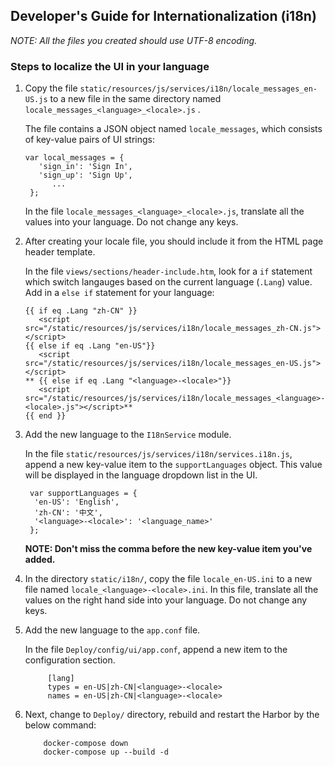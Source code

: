 ## Developer's Guide for Internationalization (i18n)

*NOTE: All the files you created should use UTF-8 encoding.*

### Steps to localize the UI in your language

1. Copy the file `static/resources/js/services/i18n/locale_messages_en-US.js` to a new file in the same directory named `locale_messages_<language>_<locale>.js` .

    The file contains a JSON object named `locale_messages`, which consists of key-value pairs of UI strings:
    ```
    var local_messages = {
       'sign_in': 'Sign In',
       'sign_up': 'Sign Up',
          ...
     };
    ```  
    In the file `locale_messages_<language>_<locale>.js`, translate all the values into your language. Do not change any keys.

2. After creating your locale file, you should include it from the HTML page header template.

    In the file `views/sections/header-include.htm`, look for a `if` statement which switch langauges based on the current language (`.Lang`) value. Add in a `else if` statement for your language:
    ```
    {{ if eq .Lang "zh-CN" }}
	   <script src="/static/resources/js/services/i18n/locale_messages_zh-CN.js"></script>
	{{ else if eq .Lang "en-US"}}
	   <script src="/static/resources/js/services/i18n/locale_messages_en-US.js"></script>
   ** {{ else if eq .Lang "<language>-<locale>"}}
       <script src="/static/resources/js/services/i18n/locale_messages_<language>-<locale>.js"></script>**
	{{ end }}
    ```
3. Add the new language to the `I18nService` module.

    In the file `static/resources/js/services/i18n/services.i18n.js`, append a new key-value item to the `supportLanguages` object. This value will be displayed in the language dropdown list in the UI.
    ```
     var supportLanguages = {
      'en-US': 'English',
      'zh-CN': '中文',
      '<language>-<locale>': '<language_name>'
     };
    ```
    **NOTE: Don't miss the comma before the new key-value item you've added.**


4. In the directory `static/i18n/`, copy the file `locale_en-US.ini` to a new file named  `locale_<language>-<locale>.ini`. In this file, translate all the values on the right hand side into your language. Do not change any keys.

5. Add the new language to the `app.conf` file.
    
    In the file `Deploy/config/ui/app.conf`, append a new item to the configuration section.
    ```
		 [lang]
		 types = en-US|zh-CN|<language>-<locale>
		 names = en-US|zh-CN|<language>-<locale>
    ```

6. Next, change to `Deploy/` directory, rebuild and restart the Harbor by the below command: 
    ```
        docker-compose down
        docker-compose up --build -d
    ```
    